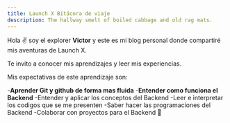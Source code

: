 ```yaml
---
title: Launch X Bitácora de viaje
description: The hallway smelt of boiled cabbage and old rag mats.
---
```


Hola ✌️  soy el explorer **Victor** y este es mi blog personal donde compartiré mis aventuras de Launch X.

Te invito a conocer mis aprendizajes y leer mis experiencias.


Mis expectativas de este aprendizaje son:

-**Aprender Git y github de forma mas fluida**
-**Entender como funciona el Backend**
-Entender y aplicar los conceptos del Backend
-Leer e interpretar los codigos que se me presenten
-Saber hacer las programaciones del Backend
-Colaborar con proyectos para el Backend
🚀
